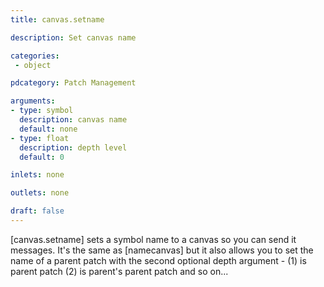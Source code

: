 ```yaml
---
title: canvas.setname

description: Set canvas name

categories:
 - object

pdcategory: Patch Management

arguments:
- type: symbol
  description: canvas name
  default: none
- type: float
  description: depth level
  default: 0

inlets: none

outlets: none

draft: false
---
```


[canvas.setname] sets a symbol name to a canvas so you can send it messages. It's the same as [namecanvas] but it also allows you to set the name of a parent patch with the second optional depth argument - (1) is parent patch (2) is parent's parent patch and so on...